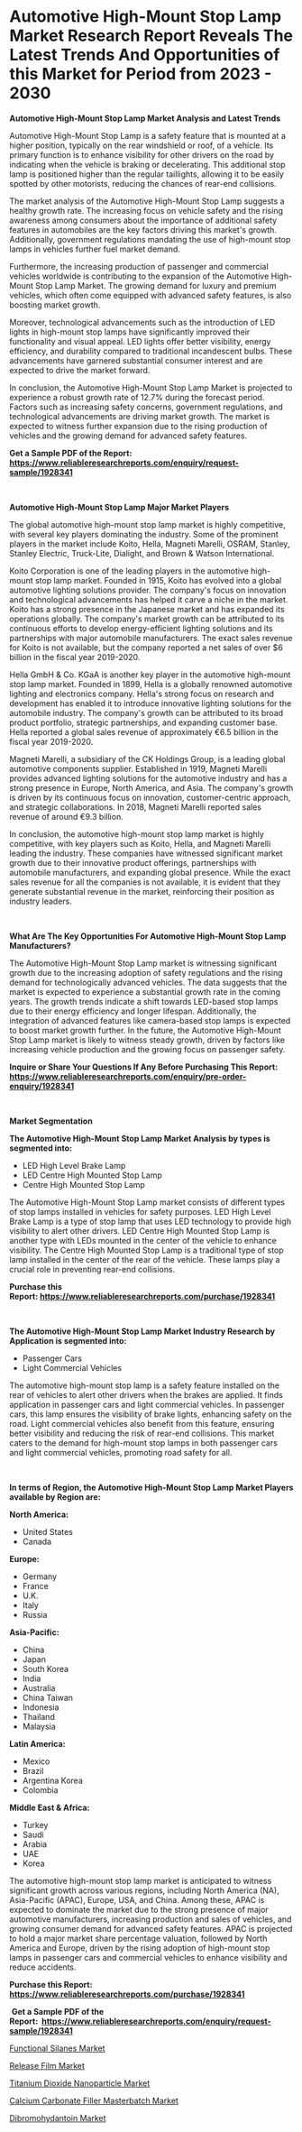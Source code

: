 <p><h1>Automotive High-Mount Stop Lamp Market Research Report Reveals The Latest Trends And Opportunities of this Market for Period from 2023 - 2030</h1></p><p><strong>Automotive High-Mount Stop Lamp Market Analysis and Latest Trends</strong></p>
<p><p>Automotive High-Mount Stop Lamp is a safety feature that is mounted at a higher position, typically on the rear windshield or roof, of a vehicle. Its primary function is to enhance visibility for other drivers on the road by indicating when the vehicle is braking or decelerating. This additional stop lamp is positioned higher than the regular taillights, allowing it to be easily spotted by other motorists, reducing the chances of rear-end collisions.</p><p>The market analysis of the Automotive High-Mount Stop Lamp suggests a healthy growth rate. The increasing focus on vehicle safety and the rising awareness among consumers about the importance of additional safety features in automobiles are the key factors driving this market's growth. Additionally, government regulations mandating the use of high-mount stop lamps in vehicles further fuel market demand.</p><p>Furthermore, the increasing production of passenger and commercial vehicles worldwide is contributing to the expansion of the Automotive High-Mount Stop Lamp Market. The growing demand for luxury and premium vehicles, which often come equipped with advanced safety features, is also boosting market growth.</p><p>Moreover, technological advancements such as the introduction of LED lights in high-mount stop lamps have significantly improved their functionality and visual appeal. LED lights offer better visibility, energy efficiency, and durability compared to traditional incandescent bulbs. These advancements have garnered substantial consumer interest and are expected to drive the market forward.</p><p>In conclusion, the Automotive High-Mount Stop Lamp Market is projected to experience a robust growth rate of 12.7% during the forecast period. Factors such as increasing safety concerns, government regulations, and technological advancements are driving market growth. The market is expected to witness further expansion due to the rising production of vehicles and the growing demand for advanced safety features.</p></p>
<p><strong>Get a Sample PDF of the Report:&nbsp; <a href="https://www.reliableresearchreports.com/enquiry/request-sample/1928341">https://www.reliableresearchreports.com/enquiry/request-sample/1928341</a></strong></p>
<p>&nbsp;</p>
<p><strong>Automotive High-Mount Stop Lamp Major Market Players</strong></p>
<p><p>The global automotive high-mount stop lamp market is highly competitive, with several key players dominating the industry. Some of the prominent players in the market include Koito, Hella, Magneti Marelli, OSRAM, Stanley, Stanley Electric, Truck-Lite, Dialight, and Brown & Watson International.</p><p>Koito Corporation is one of the leading players in the automotive high-mount stop lamp market. Founded in 1915, Koito has evolved into a global automotive lighting solutions provider. The company's focus on innovation and technological advancements has helped it carve a niche in the market. Koito has a strong presence in the Japanese market and has expanded its operations globally. The company's market growth can be attributed to its continuous efforts to develop energy-efficient lighting solutions and its partnerships with major automobile manufacturers. The exact sales revenue for Koito is not available, but the company reported a net sales of over $6 billion in the fiscal year 2019-2020.</p><p>Hella GmbH & Co. KGaA is another key player in the automotive high-mount stop lamp market. Founded in 1899, Hella is a globally renowned automotive lighting and electronics company. Hella's strong focus on research and development has enabled it to introduce innovative lighting solutions for the automobile industry. The company's growth can be attributed to its broad product portfolio, strategic partnerships, and expanding customer base. Hella reported a global sales revenue of approximately €6.5 billion in the fiscal year 2019-2020.</p><p>Magneti Marelli, a subsidiary of the CK Holdings Group, is a leading global automotive components supplier. Established in 1919, Magneti Marelli provides advanced lighting solutions for the automotive industry and has a strong presence in Europe, North America, and Asia. The company's growth is driven by its continuous focus on innovation, customer-centric approach, and strategic collaborations. In 2018, Magneti Marelli reported sales revenue of around €9.3 billion.</p><p>In conclusion, the automotive high-mount stop lamp market is highly competitive, with key players such as Koito, Hella, and Magneti Marelli leading the industry. These companies have witnessed significant market growth due to their innovative product offerings, partnerships with automobile manufacturers, and expanding global presence. While the exact sales revenue for all the companies is not available, it is evident that they generate substantial revenue in the market, reinforcing their position as industry leaders.</p></p>
<p>&nbsp;</p>
<p><strong>What Are The Key Opportunities For Automotive High-Mount Stop Lamp Manufacturers?</strong></p>
<p><p>The Automotive High-Mount Stop Lamp market is witnessing significant growth due to the increasing adoption of safety regulations and the rising demand for technologically advanced vehicles. The data suggests that the market is expected to experience a substantial growth rate in the coming years. The growth trends indicate a shift towards LED-based stop lamps due to their energy efficiency and longer lifespan. Additionally, the integration of advanced features like camera-based stop lamps is expected to boost market growth further. In the future, the Automotive High-Mount Stop Lamp market is likely to witness steady growth, driven by factors like increasing vehicle production and the growing focus on passenger safety.</p></p>
<p><strong>Inquire or Share Your Questions If Any Before Purchasing This Report: <a href="https://www.reliableresearchreports.com/enquiry/pre-order-enquiry/1928341">https://www.reliableresearchreports.com/enquiry/pre-order-enquiry/1928341</a></strong></p>
<p>&nbsp;</p>
<p><strong>Market Segmentation</strong></p>
<p><strong>The Automotive High-Mount Stop Lamp Market Analysis by types is segmented into:</strong></p>
<p><ul><li>LED High Level Brake Lamp</li><li>LED Centre High Mounted Stop Lamp</li><li>Centre High Mounted Stop Lamp</li></ul></p>
<p><p>The Automotive High-Mount Stop Lamp market consists of different types of stop lamps installed in vehicles for safety purposes. LED High Level Brake Lamp is a type of stop lamp that uses LED technology to provide high visibility to alert other drivers. LED Centre High Mounted Stop Lamp is another type with LEDs mounted in the center of the vehicle to enhance visibility. The Centre High Mounted Stop Lamp is a traditional type of stop lamp installed in the center of the rear of the vehicle. These lamps play a crucial role in preventing rear-end collisions.</p></p>
<p><strong>Purchase this Report:&nbsp;<a href="https://www.reliableresearchreports.com/purchase/1928341">https://www.reliableresearchreports.com/purchase/1928341</a></strong></p>
<p>&nbsp;</p>
<p><strong>The Automotive High-Mount Stop Lamp Market Industry Research by Application is segmented into:</strong></p>
<p><ul><li>Passenger Cars</li><li>Light Commercial Vehicles</li></ul></p>
<p><p>The automotive high-mount stop lamp is a safety feature installed on the rear of vehicles to alert other drivers when the brakes are applied. It finds application in passenger cars and light commercial vehicles. In passenger cars, this lamp ensures the visibility of brake lights, enhancing safety on the road. Light commercial vehicles also benefit from this feature, ensuring better visibility and reducing the risk of rear-end collisions. This market caters to the demand for high-mount stop lamps in both passenger cars and light commercial vehicles, promoting road safety for all.</p></p>
<p>&nbsp;</p>
<p><strong>In terms of Region, the Automotive High-Mount Stop Lamp Market Players available by Region are:</strong></p>
<p>
    <p> <strong> North America: </strong>
        <ul>
            <li>United States</li>
            <li>Canada</li>
        </ul>
        </p> 
    <p> <strong> Europe: </strong>
        <ul>
            <li>Germany</li>
            <li>France</li>
            <li>U.K.</li>
            <li>Italy</li>
            <li>Russia</li>
        </ul>
        </p> 
    <p> <strong> Asia-Pacific: </strong>
        <ul>
            <li>China</li>
            <li>Japan</li>
            <li>South Korea</li>
            <li>India</li>
            <li>Australia</li>
            <li>China Taiwan</li>
            <li>Indonesia</li>
            <li>Thailand</li>
            <li>Malaysia</li>
        </ul>
        </p> 
    <p> <strong> Latin America: </strong>
        <ul>
            <li>Mexico</li>
            <li>Brazil</li>
            <li>Argentina Korea</li>
            <li>Colombia</li>
        </ul>
        </p> 
    <p> <strong> Middle East & Africa: </strong>
        <ul>
            <li>Turkey</li>
            <li>Saudi</li>
            <li>Arabia</li>
            <li>UAE</li>
            <li>Korea</li>
        </ul>
    </p>
    </p>
<p><p>The automotive high-mount stop lamp market is anticipated to witness significant growth across various regions, including North America (NA), Asia-Pacific (APAC), Europe, USA, and China. Among these, APAC is expected to dominate the market due to the strong presence of major automotive manufacturers, increasing production and sales of vehicles, and growing consumer demand for advanced safety features. APAC is projected to hold a major market share percentage valuation, followed by North America and Europe, driven by the rising adoption of high-mount stop lamps in passenger cars and commercial vehicles to enhance visibility and reduce accidents.</p></p>
<p><strong>Purchase this Report: <a href="https://www.reliableresearchreports.com/purchase/1928341">https://www.reliableresearchreports.com/purchase/1928341</a></strong></p>
<p>&nbsp;<strong>Get a Sample PDF of the Report:&nbsp;&nbsp;<a href="https://www.reliableresearchreports.com/enquiry/request-sample/1928341">https://www.reliableresearchreports.com/enquiry/request-sample/1928341</a></strong></p>
<p><strong></strong></p>
<p><p><a href="https://medium.com/@marinaieme/functional-silanes-market-size-reveals-the-best-marketing-channels-in-global-industry-c0afccf1f772">Functional Silanes Market</a></p><p><a href="https://medium.com/@dexterhayes2023/release-film-market-insights-into-market-cagr-market-trends-and-growth-strategies-9efed5b0669c">Release Film Market</a></p><p><a href="https://medium.com/@porteradams98/titanium-dioxide-nanoparticle-market-comprehensive-assessment-by-type-application-and-geography-476e5578702a">Titanium Dioxide Nanoparticle Market</a></p><p><a href="https://medium.com/@myrticecole/analyzing-calcium-carbonate-filler-masterbatch-market-global-industry-perspective-and-forecast-348f92a6d484">Calcium Carbonate Filler Masterbatch Market</a></p><p><a href="https://medium.com/@zoeyleannon2023/analyzing-dibromohydantoin-market-global-industry-perspective-and-forecast-2023-to-2030-ea6b3ea6f1f5">Dibromohydantoin Market</a></p></p>
